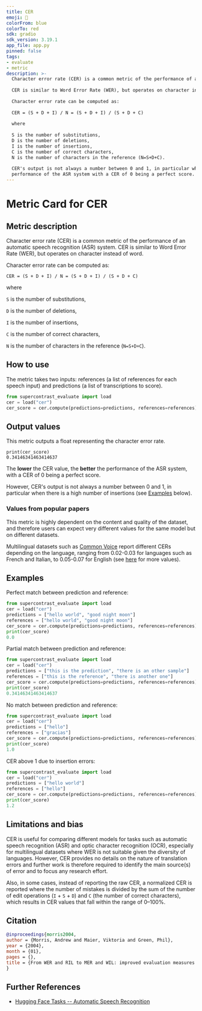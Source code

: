 ```yaml
---
title: CER
emoji: 🤗 
colorFrom: blue
colorTo: red
sdk: gradio
sdk_version: 3.19.1
app_file: app.py
pinned: false
tags:
- evaluate
- metric
description: >-
  Character error rate (CER) is a common metric of the performance of an automatic speech recognition system.
  
  CER is similar to Word Error Rate (WER), but operates on character instead of word. Please refer to docs of WER for further information.
  
  Character error rate can be computed as:
  
  CER = (S + D + I) / N = (S + D + I) / (S + D + C)
  
  where
  
  S is the number of substitutions,
  D is the number of deletions,
  I is the number of insertions,
  C is the number of correct characters,
  N is the number of characters in the reference (N=S+D+C).
  
  CER's output is not always a number between 0 and 1, in particular when there is a high number of insertions. This value is often associated to the percentage of characters that were incorrectly predicted. The lower the value, the better the
  performance of the ASR system with a CER of 0 being a perfect score.
---
```


# Metric Card for CER

## Metric description

Character error rate (CER) is a common metric of the performance of an automatic speech recognition (ASR) system. CER is similar to Word Error Rate (WER), but operates on character instead of word. 

Character error rate can be computed as: 

`CER = (S + D + I) / N = (S + D + I) / (S + D + C)`

where

`S` is the number of substitutions, 

`D` is the number of deletions, 

`I` is the number of insertions, 

`C` is the number of correct characters, 

`N` is the number of characters in the reference (`N=S+D+C`). 


## How to use 

The metric takes two inputs: references (a list of references for each speech input) and predictions (a list of transcriptions to score).

```python
from supercontrast_evaluate import load
cer = load("cer")
cer_score = cer.compute(predictions=predictions, references=references)
```
## Output values

This metric outputs a float representing the character error rate.

```
print(cer_score)
0.34146341463414637
```

The **lower** the CER value, the **better** the performance of the ASR system, with a CER of 0 being a perfect score. 

However, CER's output is not always a number between 0 and 1, in particular when there is a high number of insertions (see [Examples](#Examples) below).

### Values from popular papers

This metric is highly dependent on the content and quality of the dataset, and therefore users can expect very different values for the same model but on different datasets.

Multilingual datasets such as [Common Voice](https://huggingface.co/datasets/common_voice) report different CERs depending on the language, ranging from 0.02-0.03 for languages such as French and Italian, to 0.05-0.07 for English (see [here](https://github.com/speechbrain/speechbrain/tree/develop/recipes/CommonVoice/ASR/CTC) for more values).

## Examples 

Perfect match between prediction and reference:

```python
from supercontrast_evaluate import load
cer = load("cer")
predictions = ["hello world", "good night moon"]
references = ["hello world", "good night moon"]
cer_score = cer.compute(predictions=predictions, references=references)
print(cer_score)
0.0
```

Partial match between prediction and reference:

```python
from supercontrast_evaluate import load
cer = load("cer")
predictions = ["this is the prediction", "there is an other sample"]
references = ["this is the reference", "there is another one"]
cer_score = cer.compute(predictions=predictions, references=references)
print(cer_score)
0.34146341463414637
```

No match between prediction and reference:

```python
from supercontrast_evaluate import load
cer = load("cer")
predictions = ["hello"]
references = ["gracias"]
cer_score = cer.compute(predictions=predictions, references=references)
print(cer_score)
1.0
```

CER above 1 due to insertion errors:

```python
from supercontrast_evaluate import load
cer = load("cer")
predictions = ["hello world"]
references = ["hello"]
cer_score = cer.compute(predictions=predictions, references=references)
print(cer_score)
1.2
```

## Limitations and bias

CER is useful for comparing different models for tasks such as automatic speech recognition (ASR) and optic character recognition (OCR), especially for multilingual datasets where WER is not suitable given the diversity of languages. However, CER provides no details on the nature of translation errors and further work is therefore required to identify the main source(s) of error and to focus any research effort.

Also, in some cases, instead of reporting the raw CER, a normalized CER is reported where the number of mistakes is divided by the sum of the number of edit operations (`I` + `S` + `D`) and `C` (the number of correct characters), which results in CER values that fall within the range of 0–100%.


## Citation


```bibtex
@inproceedings{morris2004,
author = {Morris, Andrew and Maier, Viktoria and Green, Phil},
year = {2004},
month = {01},
pages = {},
title = {From WER and RIL to MER and WIL: improved evaluation measures for connected speech recognition.}
}
```

## Further References 

- [Hugging Face Tasks -- Automatic Speech Recognition](https://huggingface.co/tasks/automatic-speech-recognition)
